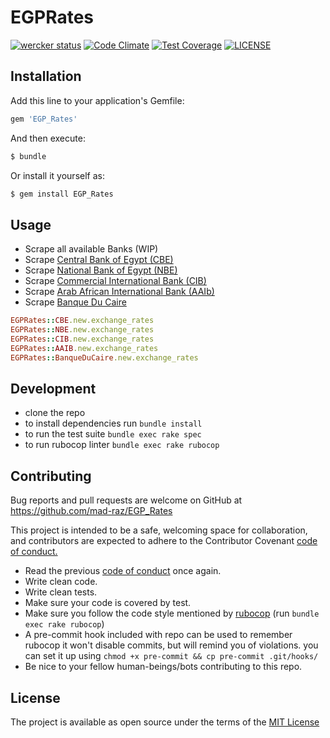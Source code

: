 # EGPRates
[![wercker status](https://app.wercker.com/status/d6ca4529f0d563e82898ace1f2b3de25/s/master "wercker status")](https://app.wercker.com/project/byKey/d6ca4529f0d563e82898ace1f2b3de25)
[![Code Climate](https://codeclimate.com/github/mad-raz/EGP-Rates/badges/gpa.svg)](https://codeclimate.com/github/mad-raz/EGP-Rates)
[![Test Coverage](https://codeclimate.com/github/mad-raz/EGP-Rates/badges/coverage.svg)](https://codeclimate.com/github/mad-raz/EGP-Rates/coverage)
[![LICENSE](https://img.shields.io/badge/licence-MIT-blue.svg)](/LICENSE.md)

## Installation

Add this line to your application's Gemfile:
```ruby
gem 'EGP_Rates'
```
And then execute:
```sh
$ bundle
```
Or install it yourself as:
```sh
$ gem install EGP_Rates
```

## Usage
- Scrape all available Banks (WIP)
- Scrape [Central Bank of Egypt (CBE)](/lib/egp_rates/cbe.rb)
- Scrape [National Bank of Egypt (NBE)](/lib/egp_rates/nbe.rb)
- Scrape [Commercial International Bank (CIB)](/lib/egp_rates/cib.rb)
- Scrape [Arab African International Bank (AAIb)](/lib/egp_rates/aaib.rb)
- Scrape [Banque Du Caire](/lib/egp_rates/banque_du_caire.rb)

```rb
EGPRates::CBE.new.exchange_rates
EGPRates::NBE.new.exchange_rates
EGPRates::CIB.new.exchange_rates
EGPRates::AAIB.new.exchange_rates
EGPRates::BanqueDuCaire.new.exchange_rates
```

## Development
- clone the repo
- to install dependencies run `bundle install`
- to run the test suite `bundle exec rake spec`
- to run rubocop linter `bundle exec rake rubocop`

## Contributing

Bug reports and pull requests are welcome on GitHub at
https://github.com/mad-raz/EGP_Rates

This project is intended to be a safe,
welcoming space for collaboration,
and contributors are expected to adhere to the
Contributor Covenant [code of conduct.](/CODE_OF_CONDUCT.md)

- Read the previous [code of conduct](/CODE_OF_CONDUCT.md) once again.
- Write clean code.
- Write clean tests.
- Make sure your code is covered by test.
- Make sure you follow the code style mentioned by
[rubocop](http://batsov.com/rubocop/) (run `bundle exec rake rubocop`)
- A pre-commit hook included with repo can be used to remember rubocop
it won't disable commits, but will remind you of violations.
you can set it up using `chmod +x pre-commit && cp pre-commit .git/hooks/`
- Be nice to your fellow human-beings/bots contributing to this repo.

## License

The project is available as open source under the terms of the
[MIT License](/LICENSE.md)
